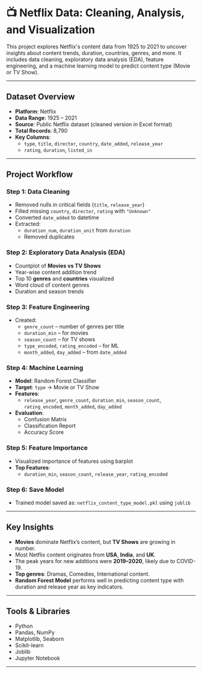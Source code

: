 # 📺 Netflix Data: Cleaning, Analysis, and Visualization

This project explores Netflix's content data from 1925 to 2021 to uncover insights about content trends, duration, countries, genres, and more. It includes data cleaning, exploratory data analysis (EDA), feature engineering, and a machine learning model to predict content type (Movie or TV Show).

---

##  Dataset Overview

- **Platform**: Netflix  
- **Data Range**: 1925 – 2021  
- **Source**: Public Netflix dataset (cleaned version in Excel format)  
- **Total Records**: 8,790  
- **Key Columns**:
  - `type`, `title`, `director`, `country`, `date_added`, `release_year`
  - `rating`, `duration`, `listed_in`

---

## Project Workflow

###  Step 1: Data Cleaning
- Removed nulls in critical fields (`title`, `release_year`)
- Filled missing `country`, `director`, `rating` with `"Unknown"`
- Converted `date_added` to datetime
- Extracted:
  - `duration_num`, `duration_unit` from `duration`
  - Removed duplicates

###  Step 2: Exploratory Data Analysis (EDA)
- Countplot of **Movies vs TV Shows**
- Year-wise content addition trend
- Top 10 **genres** and **countries** visualized
- Word cloud of content genres
- Duration and season trends

###  Step 3: Feature Engineering
- Created:
  - `genre_count` – number of genres per title
  - `duration_min` – for movies
  - `season_count` – for TV shows
  - `type_encoded`, `rating_encoded` – for ML
  - `month_added`, `day_added` – from `date_added`

###  Step 4: Machine Learning
- **Model**: Random Forest Classifier  
- **Target**: `type` → Movie or TV Show  
- **Features**:
  - `release_year`, `genre_count`, `duration_min`, `season_count`, `rating_encoded`, `month_added`, `day_added`
- **Evaluation**:
  - Confusion Matrix  
  - Classification Report  
  - Accuracy Score

###  Step 5: Feature Importance
- Visualized importance of features using barplot  
- **Top Features**:
  - `duration_min`, `season_count`, `release_year`, `rating_encoded`

###  Step 6: Save Model
- Trained model saved as: `netflix_content_type_model.pkl` using `joblib`

---

##  Key Insights

- **Movies** dominate Netflix’s content, but **TV Shows** are growing in number.
- Most Netflix content originates from **USA**, **India**, and **UK**.
- The peak years for new additions were **2019–2020**, likely due to COVID-19.
- **Top genres**: Dramas, Comedies, International content.
- **Random Forest Model** performs well in predicting content type with duration and release year as key indicators.

---

## Tools & Libraries

- Python 
- Pandas, NumPy  
- Matplotlib, Seaborn  
- Scikit-learn  
- Joblib  
- Jupyter Notebook

---
